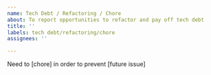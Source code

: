 ```yaml
---
name: Tech Debt / Refactoring / Chore
about: To report opportunities to refactor and pay off tech debt
title: ''
labels: tech debt/refactoring/chore
assignees: ''

---
```


Need to [chore] in order to prevent [future issue]
